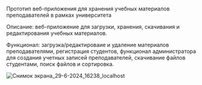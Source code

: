 Прототип веб-приложения для хранения учебных материалов преподавателей в рамках университета

Описание: веб-приложение для загрузки, хранения, скачивания и редактирования учебных материалов.

Функционал: загрузка/редактироваие и удаление материалов преподавателями, регистрация студентов, функционал администратора для создания учетных записей преподавателей, скачивание файлов студентами, поиск файлов и сортировка.

![Снимок экрана_29-6-2024_16238_localhost](https://github.com/donikorch/SMTU_Library/assets/126454671/12a30eaf-bebe-4d68-8f81-c15b56a0a43f)
